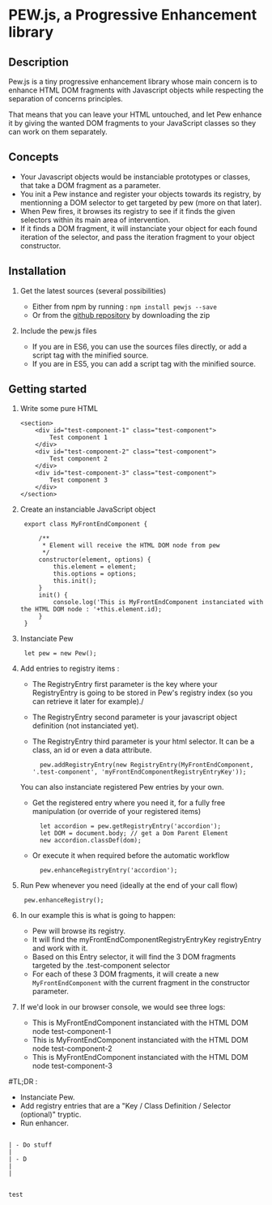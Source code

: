 # PEW.js, a Progressive Enhancement library

## Description

Pew.js is a tiny progressive enhancement library whose main concern is to enhance HTML DOM fragments with Javascript objects while respecting the separation of concerns principles.

That means that you can leave your HTML untouched, and let Pew enhance it by giving the wanted DOM fragments to your JavaScript classes so they can work on them separately. 

## Concepts

- Your Javascript objects would be instanciable prototypes or classes, that take a DOM fragment as a parameter.
- You init a Pew instance and register your objects towards its registry, by mentionning a DOM selector to get targeted by pew (more on that later).
- When Pew fires, it browses its registry to see if it finds the given selectors within its main area of intervention.
- If it finds a DOM fragment, it will instanciate your object for each found iteration of the selector, and pass the iteration fragment to your object constructor.

## Installation

1. Get the latest sources (several possibilities)
    - Either from npm by running : `npm install pewjs --save`
    - Or from the [github repository](https://github.com/agencewonderful/pewjs) by downloading the zip
    
2. Include the pew.js files
    - If you are in ES6, you can use the sources files directly, or add a script tag with the minified source.
    - If you are in ES5, you can add a script tag with the minified source.                
        
## Getting started        

1. Write some pure HTML

    ```
    <section>
        <div id="test-component-1" class="test-component">
            Test component 1
        </div>
        <div id="test-component-2" class="test-component">
            Test component 2
        </div>
        <div id="test-component-3" class="test-component">
            Test component 3
        </div>                
    </section>
    ```                      
        
2. Create an instanciable JavaScript object
    
        export class MyFrontEndComponent {
        
            /**
             * Element will receive the HTML DOM node from pew
             */
            constructor(element, options) {
                this.element = element;
                this.options = options;
                this.init();
            }
            init() {
                console.log('This is MyFrontEndComponent instanciated with the HTML DOM node : '+this.element.id);
            }
        }    

3. Instanciate Pew 

        let pew = new Pew();
         
4. Add entries to registry items :

    - The RegistryEntry first parameter is the key where your RegistryEntry is going to be stored in Pew's registry index (so you can retrieve it later for example)./
    - The RegistryEntry second parameter is your javascript object definition (not instanciated yet).
    - The RegistryEntry third parameter is your html selector. It can be a class, an id or even a data attribute.
    
            pew.addRegistryEntry(new RegistryEntry(MyFrontEndComponent, '.test-component', 'myFrontEndComponentRegistryEntryKey'));                    

    You can also instanciate registered Pew entries by your own.
    * Get the registered entry where you need it, for a fully free manipulation (or override of your registered items)
    
            let accordion = pew.getRegistryEntry('accordion');
            let DOM = document.body; // get a Dom Parent Element
            new accordion.classDef(dom);
        
    * Or execute it when required before the automatic workflow
    
            pew.enhanceRegistryEntry('accordion');
            
6. Run Pew whenever you need (ideally at the end of your call flow)

        pew.enhanceRegistry();
        
7. In our example this is what is going to happen:
    - Pew will browse its registry.
    - It will find the myFrontEndComponentRegistryEntryKey registryEntry and work with it.
    - Based on this Entry selector, it will find the 3 DOM fragments targeted by the .test-component selector
    - For each of these 3 DOM fragments, it will create a new  `MyFrontEndComponent` with the current fragment in the constructor parameter.
    
8. If we'd look in our browser console, we would see three logs:
    - This is MyFrontEndComponent instanciated with the HTML DOM node test-component-1
    - This is MyFrontEndComponent instanciated with the HTML DOM node test-component-2
    - This is MyFrontEndComponent instanciated with the HTML DOM node test-component-3        
        
#TL;DR :
- Instanciate Pew.
- Add registry entries that are a "Key / Class Definition / Selector (optional)" tryptic.
- Run enhancer.


``````````

| - Do stuff
|
| - D
|
|


test